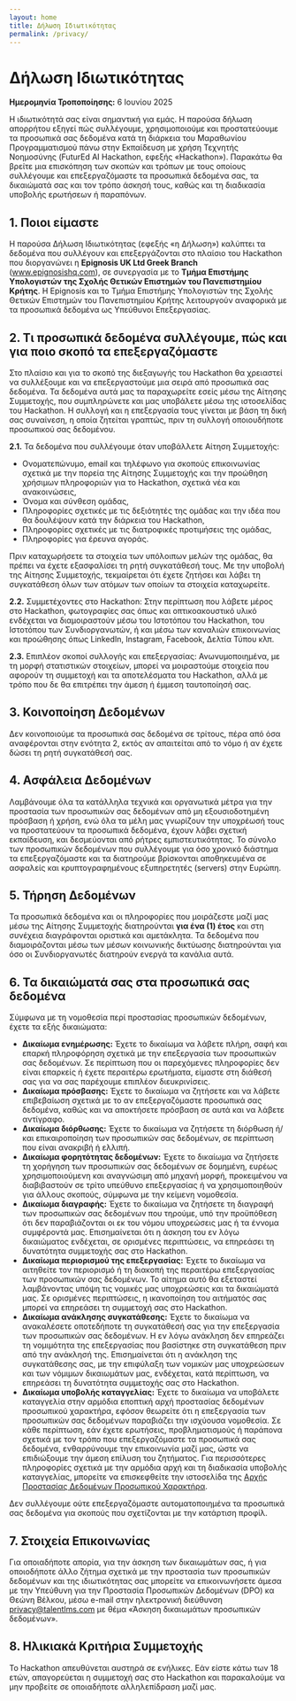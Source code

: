 ```yaml
---
layout: home
title: Δήλωση Ιδιωτικότητας
permalink: /privacy/
---
```


<div class="container">
  <h1>Δήλωση Ιδιωτικότητας</h1>
  <p><strong>Ημερομηνία Τροποποίησης:</strong> 6 Ιουνίου 2025</p>

  <p>Η ιδιωτικότητά σας είναι σημαντική για εμάς. Η παρούσα δήλωση απορρήτου εξηγεί πώς συλλέγουμε, χρησιμοποιούμε και προστατεύουμε τα προσωπικά σας δεδομένα κατά τη διάρκεια του Μαραθωνίου Προγραμματισμού πάνω στην Εκπαίδευση με χρήση Τεχνητής Νοημοσύνης (FuturEd AI Hackathon, εφεξής «Hackathon»). Παρακάτω θα βρείτε μια επισκόπηση των σκοπών και τρόπων με τους οποίους συλλέγουμε και επεξεργαζόμαστε τα προσωπικά δεδομένα σας, τα δικαιώματά σας και τον τρόπο άσκησή τους, καθώς και τη διαδικασία υποβολής ερωτήσεων ή παραπόνων.</p>

  <h2>1. Ποιοι είμαστε</h2>
  <p>Η παρούσα Δήλωση Ιδιωτικότητας (εφεξής «η Δήλωση») καλύπτει τα δεδομένα που συλλέγουν και επεξεργάζονται στο πλαίσιο του Hackathon που διοργανώνει η <strong>Epignosis UK Ltd Greek Branch</strong> (<a href="https://www.epignosishq.com">www.epignosishq.com</a>), σε συνεργασία με το <strong>Τμήμα Επιστήμης Υπολογιστών της Σχολής Θετικών Επιστημών του Πανεπιστημίου Κρήτης</strong>. H Epignosis και το Τμήμα Επιστήμης Υπολογιστών της Σχολής Θετικών Επιστημών του Πανεπιστημίου Κρήτης λειτουργούν αναφορικά με τα προσωπικά δεδομένα ως Υπεύθυνοι Επεξεργασίας.</p>

  <h2>2. Τι προσωπικά δεδομένα συλλέγουμε, πώς και για ποιο σκοπό τα επεξεργαζόμαστε</h2>
  <p>Στο πλαίσιο και για το σκοπό της διεξαγωγής του Hackathon θα χρειαστεί να συλλέξουμε και να επεξεργαστούμε μια σειρά από προσωπικά σας δεδομένα. Τα δεδομένα αυτά μας τα παραχωρείτε εσείς μέσω της Αίτησης Συμμετοχής, που συμπληρώνετε και μας υποβάλετε μέσω της ιστοσελίδας του Hackathon. Η συλλογή και η επεξεργασία τους γίνεται με βάση τη δική σας συναίνεση, η οποία ζητείται γραπτώς, πριν τη συλλογή οποιουδήποτε προσωπικού σας δεδομένου.</p>

  <p><strong>2.1.</strong> Τα δεδομένα που συλλέγουμε όταν υποβάλλετε Αίτηση Συμμετοχής:</p>

  <ul>
    <li>Ονοματεπώνυμο, email και τηλέφωνο για σκοπούς επικοινωνίας σχετικά με την πορεία της Αίτησης Συμμετοχής και την προώθηση χρήσιμων πληροφοριών για το Hackathon, σχετικά νέα και ανακοινώσεις,</li>
    <li>Όνομα και σύνθεση ομάδας,</li>
    <li>Πληροφορίες σχετικές με τις δεξιότητές της ομάδας και την ιδέα που θα δουλέψουν κατά την διάρκεια του Hackathon,</li>
    <li>Πληροφορίες σχετικές με τις διατροφικές προτιμήσεις της ομάδας,</li>
    <li>Πληροφορίες για έρευνα αγοράς.</li>
  </ul>

  <p>Πριν καταχωρήσετε τα στοιχεία των υπόλοιπων μελών της ομάδας, θα πρέπει να έχετε εξασφαλίσει τη ρητή συγκατάθεσή τους. Με την υποβολή της Αίτησης Συμμετοχής, τεκμαίρεται ότι έχετε ζητήσει και λάβει τη συγκατάθεση όλων των ατόμων των οποίων τα στοιχεία καταχωρείτε.</p>

  <p><strong>2.2.</strong> Συμμετέχοντες στο Hackathon: Στην περίπτωση που λάβετε μέρος στο Hackathon, φωτογραφίες σας όπως και οπτικοακουστικό υλικό ενδέχεται να διαμοιραστούν μέσω του Ιστοτόπου του Hackathon, του Ιστοτόπου των Συνδιοργανωτών, ή και μέσω των καναλιών επικοινωνίας και προώθησης όπως LinkedIn, Instagram, Facebook, Δελτία Τύπου κλπ.</p>

  <p><strong>2.3.</strong> Επιπλέον σκοποί συλλογής και επεξεργασίας: Ανωνυμοποιημένα, με τη μορφή στατιστικών στοιχείων, μπορεί να μοιραστούμε στοιχεία που αφορούν τη συμμετοχή και τα αποτελέσματα του Hackathon, αλλά με τρόπο που δε θα επιτρέπει την άμεση ή έμμεση ταυτοποίησή σας.</p>

  <h2>3. Κοινοποίηση Δεδομένων</h2>
  <p>Δεν κοινοποιούμε τα προσωπικά σας δεδομένα σε τρίτους, πέρα από όσα αναφέρονται στην ενότητα 2, εκτός αν απαιτείται από το νόμο ή αν έχετε δώσει τη ρητή συγκατάθεσή σας.</p>

  <h2>4. Ασφάλεια Δεδομένων</h2>
  <p>Λαμβάνουμε όλα τα κατάλληλα τεχνικά και οργανωτικά μέτρα για την προστασία των προσωπικών σας δεδομένων από μη εξουσιοδοτημένη πρόσβαση ή χρήση, ενώ όλα τα μέλη μας γνωρίζουν την υποχρέωσή τους να προστατεύουν τα προσωπικά δεδομένα, έχουν λάβει σχετική εκπαίδευση, και δεσμεύονται από ρήτρες εμπιστευτικότητας. Το σύνολο των προσωπικών δεδομένων που συλλέγουμε για όσο χρονικό διάστημα τα επεξεργαζόμαστε και τα διατηρούμε βρίσκονται αποθηκευμένα σε ασφαλείς και κρυπτογραφημένους εξυπηρετητές (servers) στην Ευρώπη.</p>

  <h2>5. Τήρηση Δεδομένων</h2>
  <p>Τα προσωπικά δεδομένα και οι πληροφορίες που μοιράζεστε μαζί μας μέσω της Αίτησης Συμμετοχής διατηρούνται <strong>για ένα (1) έτος</strong> και στη συνέχεια διαγράφονται οριστικά και αμετάκλητα. Τα δεδομένα που διαμοιράζονται μέσω των μέσων κοινωνικής δικτύωσης διατηρούνται για όσο οι Συνδιοργανωτές διατηρούν ενεργά τα κανάλια αυτά.</p>

  <h2>6. Τα δικαιώματά σας στα προσωπικά σας δεδομένα</h2>
  <p>Σύμφωνα με τη νομοθεσία περί προστασίας προσωπικών δεδομένων, έχετε τα εξής δικαιώματα:</p>
  <ul>
    <li><strong>Δικαίωμα ενημέρωσης:</strong> Έχετε το δικαίωμα να λάβετε πλήρη, σαφή και επαρκή πληροφόρηση σχετικά με την επεξεργασία των προσωπικών σας δεδομένων. Σε περίπτωση που οι παρεχόμενες πληροφορίες δεν είναι επαρκείς ή έχετε περαιτέρω ερωτήματα, είμαστε στη διάθεσή σας για να σας παρέχουμε επιπλέον διευκρινίσεις.</li>
    <li><strong>Δικαίωμα πρόσβασης:</strong> Έχετε το δικαίωμα να ζητήσετε και να λάβετε επιβεβαίωση σχετικά με το αν επεξεργαζόμαστε προσωπικά σας δεδομένα, καθώς και να αποκτήσετε πρόσβαση σε αυτά και να λάβετε αντίγραφο.</li>
    <li><strong>Δικαίωμα διόρθωσης:</strong> Έχετε το δικαίωμα να ζητήσετε τη διόρθωση ή/και επικαιροποίηση των προσωπικών σας δεδομένων, σε περίπτωση που είναι ανακριβή ή ελλιπή.</li>
    <li><strong>Δικαίωμα φορητότητας δεδομένων:</strong> Έχετε το δικαίωμα να ζητήσετε τη χορήγηση των προσωπικών σας δεδομένων σε δομημένη, ευρέως χρησιμοποιούμενη και αναγνώσιμη από μηχανή μορφή, προκειμένου να διαβιβαστούν σε τρίτο υπεύθυνο επεξεργασίας ή να χρησιμοποιηθούν για άλλους σκοπούς, σύμφωνα με την κείμενη νομοθεσία.</li>
    <li><strong>Δικαίωμα διαγραφής:</strong> Έχετε το δικαίωμα να ζητήσετε τη διαγραφή των προσωπικών σας δεδομένων που τηρούμε, υπό την προϋπόθεση ότι δεν παραβιάζονται οι εκ του νόμου υποχρεώσεις μας ή τα έννομα συμφέροντά μας. Επισημαίνεται ότι η άσκηση του εν λόγω δικαιώματος ενδέχεται, σε ορισμένες περιπτώσεις, να επηρεάσει τη δυνατότητα συμμετοχής σας στο Hackathon.</li>
    <li><strong>Δικαίωμα περιορισμού της επεξεργασίας:</strong> Έχετε το δικαίωμα να αιτηθείτε τον περιορισμό ή τη διακοπή της περαιτέρω επεξεργασίας των προσωπικών σας δεδομένων. Το αίτημα αυτό θα εξεταστεί λαμβάνοντας υπόψη τις νομικές μας υποχρεώσεις και τα δικαιώματά μας. Σε ορισμένες περιπτώσεις, η ικανοποίηση του αιτήματός σας μπορεί να επηρεάσει τη συμμετοχή σας στο Hackathon.</li>
    <li><strong>Δικαίωμα ανάκλησης συγκατάθεσης:</strong> Έχετε το δικαίωμα να ανακαλέσετε οποτεδήποτε τη συγκατάθεσή σας για την επεξεργασία των προσωπικών σας δεδομένων. Η εν λόγω ανάκληση δεν επηρεάζει τη νομιμότητα της επεξεργασίας που βασίστηκε στη συγκατάθεση πριν από την ανάκλησή της. Επισημαίνεται ότι η ανάκληση της συγκατάθεσης σας, με την επιφύλαξη των νομικών μας υποχρεώσεων και των νόμιμων δικαιωμάτων μας, ενδέχεται, κατά περίπτωση, να επηρεάσει τη δυνατότητα συμμετοχής σας στο Hackathon.</li>
    <li><strong>Δικαίωμα υποβολής καταγγελίας:</strong> Έχετε το δικαίωμα να υποβάλετε καταγγελία στην αρμόδια εποπτική αρχή προστασίας δεδομένων προσωπικού χαρακτήρα, εφόσον θεωρείτε ότι η επεξεργασία των προσωπικών σας δεδομένων παραβιάζει την ισχύουσα νομοθεσία. Σε κάθε περίπτωση, εάν έχετε ερωτήσεις, προβληματισμούς ή παράπονα σχετικά με τον τρόπο που επεξεργαζόμαστε τα προσωπικά σας δεδομένα, ενθαρρύνουμε την επικοινωνία μαζί μας, ώστε να επιδιώξουμε την άμεση επίλυση του ζητήματος. Για περισσότερες πληροφορίες σχετικά με την αρμόδια αρχή και τη διαδικασία υποβολής καταγγελίας, μπορείτε να επισκεφθείτε την ιστοσελίδα της <a href="https://www.dpa.gr">Αρχής Προστασίας Δεδομένων Προσωπικού Χαρακτήρα</a>.</li>
  </ul>
  <p>Δεν συλλέγουμε ούτε επεξεργαζόμαστε αυτοματοποιημένα τα προσωπικά σας δεδομένα για σκοπούς που σχετίζονται με την κατάρτιση προφίλ.</p>

  <h2>7. Στοιχεία Επικοινωνίας</h2>
  <p>Για οποιαδήποτε απορία, για την άσκηση των δικαιωμάτων σας, ή για οποιοδήποτε άλλο ζήτημα σχετικά με την προστασία των προσωπικών δεδομένων και της ιδιωτικότητας σας μπορείτε να επικοινωνήσετε άμεσα με την Υπεύθυνη για την Προστασία Προσωπικών Δεδομένων (DPO) κα Θεώνη Βέλκου, μέσω e-mail στην ηλεκτρονική διεύθυνση <a href="mailto:privacy@talentlms.com">privacy@talentlms.com</a> με θέμα «Άσκηση δικαιωμάτων προσωπικών δεδομένων».</p>

  <h2>8. Ηλικιακά Κριτήρια Συμμετοχής</h2>
  <p>Το Hackathon απευθύνεται αυστηρά σε ενήλικες. Εάν είστε κάτω των 18 ετών, απαγορεύεται η συμμετοχή σας στο Hackathon και παρακαλούμε να μην προβείτε σε οποιαδήποτε αλληλεπίδραση μαζί μας.</p>
</div>